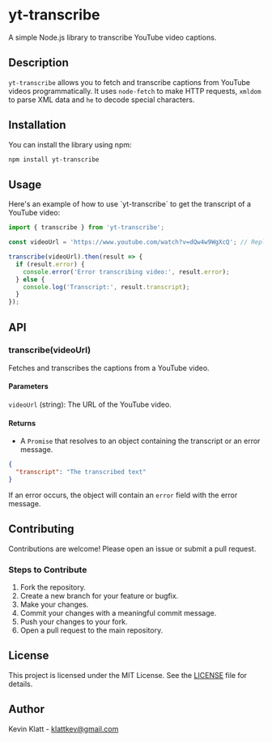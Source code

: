 # yt-transcribe

A simple Node.js library to transcribe YouTube video captions.

## Description

`yt-transcribe` allows you to fetch and transcribe captions from YouTube videos programmatically. It uses `node-fetch` to make HTTP requests, `xmldom` to parse XML data and `he` to decode special characters.

## Installation

You can install the library using npm:

```bash
npm install yt-transcribe
```
## Usage

Here's an example of how to use \`yt-transcribe\` to get the transcript of a YouTube video:

```javascript
import { transcribe } from 'yt-transcribe';

const videoUrl = 'https://www.youtube.com/watch?v=dQw4w9WgXcQ'; // Replace with a real video URL

transcribe(videoUrl).then(result => {
  if (result.error) {
    console.error('Error transcribing video:', result.error);
  } else {
    console.log('Transcript:', result.transcript);
  }
});
```

## API

### transcribe(videoUrl)

Fetches and transcribes the captions from a YouTube video.

#### Parameters

`videoUrl` (string): The URL of the YouTube video.

#### Returns

- A `Promise` that resolves to an object containing the transcript or an error message.

```json
{
  "transcript": "The transcribed text"
}
```

If an error occurs, the object will contain an `error` field with the error message.

## Contributing

Contributions are welcome! Please open an issue or submit a pull request.

### Steps to Contribute

1. Fork the repository.
2. Create a new branch for your feature or bugfix.
3. Make your changes.
4. Commit your changes with a meaningful commit message.
5. Push your changes to your fork.
6. Open a pull request to the main repository.

## License

This project is licensed under the MIT License. See the [LICENSE](LICENSE) file for details.

## Author

Kevin Klatt - [klattkev@gmail.com](mailto:klattkev@gmail.com)
